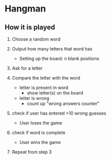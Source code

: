 # Hangman

## How it is played

1. Choose a random word
2. Output how many letters that word has
   - Setting up the board: n blank positions
3. Ask for a letter
4. Compare the letter with the word
   - letter is present in word
     - show letter(s) on the board
   - letter is wrong
     - count up "wrong answers counter"
5. check if user has entered >10 wrong guesses

   - User loses the game

6. check if word is complete

   - User wins the game

7. Repeat from step 3
